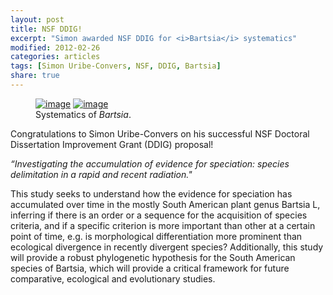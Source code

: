 ```yaml
---
layout: post
title: NSF DDIG! 
excerpt: "Simon awarded NSF DDIG for <i>Bartsia</i> systematics"
modified: 2012-02-26
categories: articles
tags: [Simon Uribe-Convers, NSF, DDIG, Bartsia]
share: true
---
```

<figure>
	<a href="{{ site.url }}/images/bio-photo-Uribe-Convers.jpg"><img src="{{ site.url }}/images/bio-photo-Uribe-Convers.jpg" alt="image"></a>
	<a href="{{ site.url }}/images/bartsia-ddig.jpg"><img src="{{ site.url }}/images/bartsia-ddig.jpg" alt="image"></a>
	<figcaption>Systematics of <i>Bartsia</i>.</figcaption>
</figure>

Congratulations to Simon Uribe-Convers on his successful NSF Doctoral Dissertation Improvement Grant (DDIG) proposal!

*“Investigating the accumulation of evidence for speciation: species delimitation in a rapid and recent radiation."*

This study seeks to understand how the evidence for speciation has accumulated over time in the mostly South American plant genus Bartsia L, inferring if there is an order or a sequence for the acquisition of species criteria, and if a specific criterion is more important than other at a certain point of time, e.g. is morphological differentiation more prominent than ecological divergence in recently divergent species?  Additionally, this study will provide a robust phylogenetic hypothesis for the South American species of Bartsia, which will provide a critical framework for future comparative, ecological and evolutionary studies.